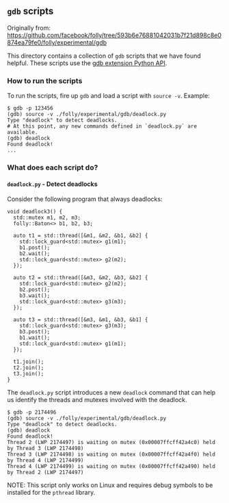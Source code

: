 `gdb` scripts
-----------

Originally from: https://github.com/facebook/folly/tree/593b6e76881042031b7f21d898c8e0874ea79fe0/folly/experimental/gdb

This directory contains a collection of `gdb` scripts that we have found helpful.
These scripts use the [gdb extension Python API](https://sourceware.org/gdb/current/onlinedocs/gdb/Python.html#Python).

### How to run the scripts

To run the scripts, fire up `gdb` and load a script with `source -v`. Example:

```lang=bash
$ gdb -p 123456
(gdb) source -v ./folly/experimental/gdb/deadlock.py
Type "deadlock" to detect deadlocks.
# At this point, any new commands defined in `deadlock.py` are available.
(gdb) deadlock
Found deadlock!
...
```

### What does each script do?

#### `deadlock.py` - Detect deadlocks

Consider the following program that always deadlocks:

```lang=cpp
void deadlock3() {
  std::mutex m1, m2, m3;
  folly::Baton<> b1, b2, b3;

  auto t1 = std::thread([&m1, &m2, &b1, &b2] {
    std::lock_guard<std::mutex> g1(m1);
    b1.post();
    b2.wait();
    std::lock_guard<std::mutex> g2(m2);
  });

  auto t2 = std::thread([&m3, &m2, &b3, &b2] {
    std::lock_guard<std::mutex> g2(m2);
    b2.post();
    b3.wait();
    std::lock_guard<std::mutex> g3(m3);
  });

  auto t3 = std::thread([&m3, &m1, &b3, &b1] {
    std::lock_guard<std::mutex> g3(m3);
    b3.post();
    b1.wait();
    std::lock_guard<std::mutex> g1(m1);
  });

  t1.join();
  t2.join();
  t3.join();
}
```

The `deadlock.py` script introduces a new `deadlock` command that can help
us identify the threads and mutexes involved with the deadlock.

```lang=bash
$ gdb -p 2174496
(gdb) source -v ./folly/experimental/gdb/deadlock.py
Type "deadlock" to detect deadlocks.
(gdb) deadlock
Found deadlock!
Thread 2 (LWP 2174497) is waiting on mutex (0x00007ffcff42a4c0) held by Thread 3 (LWP 2174498)
Thread 3 (LWP 2174498) is waiting on mutex (0x00007ffcff42a4f0) held by Thread 4 (LWP 2174499)
Thread 4 (LWP 2174499) is waiting on mutex (0x00007ffcff42a490) held by Thread 2 (LWP 2174497)
```

NOTE: This script only works on Linux and requires debug symbols to be installed
for the `pthread` library.
